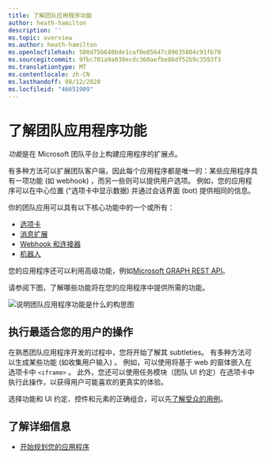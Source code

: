 ```yaml
---
title: 了解团队应用程序功能
author: heath-hamilton
description: ''
ms.topic: overview
ms.author: heath-hamilton
ms.openlocfilehash: 580d75b648bde1caf0e85647c89635804c91fb70
ms.sourcegitcommit: 9fbc701a9a039ecdc360aefbe86df52b9c3593f3
ms.translationtype: MT
ms.contentlocale: zh-CN
ms.lasthandoff: 08/12/2020
ms.locfileid: "46651909"
---
```

# <a name="understanding-teams-app-capabilities"></a>了解团队应用程序功能

*功能*是在 Microsoft 团队平台上构建应用程序的扩展点。

有多种方法可以扩展团队客户端，因此每个应用程序都是唯一的：某些应用程序具有一项功能 (如 webhook) ，而另一些则可以提供用户选项。 例如，您的应用程序可以在中心位置 ("选项卡中显示数据) 并通过会话界面 (bot) 提供相同的信息。

你的团队应用可以具有以下核心功能中的一个或所有：

* [选项卡](../tabs/what-are-tabs.md)
* [消息扩展](../messaging-extensions/what-are-messaging-extensions.md)
* [Webhook 和连接器](../webhooks-and-connectors/what-are-webhooks-and-connectors.md)
* [机器人](../bots/what-are-bots.md)

您的应用程序还可以利用高级功能，例如[Microsoft GRAPH REST API](../graph-api/rsc/resource-specific-consent.md)。

请参阅下图，了解哪些功能将在您的应用程序中提供所需的功能。

![说明团队应用程序功能是什么的构思图](doc-links/images/capabilities-overview.png)

## <a name="doing-whats-best-for-your-users"></a>执行最适合您的用户的操作

在熟悉团队应用程序开发的过程中，您将开始了解其 subtleties。 有多种方法可以生成某些功能 (如收集用户输入) 。 例如，可以使用将基于 web 的窗体嵌入在选项卡中 `<iframe>` 。 此外，您还可以使用任务模块（团队 UI 约定）在选项卡中执行此操作，以获得用户可能喜欢的更真实的体验。

选择功能和 UI 约定、控件和元素的正确组合，可以先[了解受众的用例](../concepts/design/understand-use-cases.md)。

## <a name="learn-more"></a>了解详细信息

* [开始规划您的应用程序](../concepts/extensibility-points.md)
